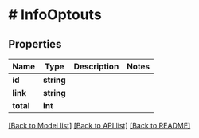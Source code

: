 # # InfoOptouts

## Properties

Name | Type | Description | Notes
------------ | ------------- | ------------- | -------------
**id** | **string** |  |
**link** | **string** |  |
**total** | **int** |  |

[[Back to Model list]](../../README.md#models) [[Back to API list]](../../README.md#endpoints) [[Back to README]](../../README.md)
